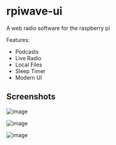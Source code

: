 # rpiwave-ui

A web radio software for the raspberry pi

Features:
  - Podcasts
  - Live Radio
  - Local Files
  - Sleep Timer
  - Modern UI

## Screenshots

![image](https://user-images.githubusercontent.com/38401902/114696906-81123a80-9d1d-11eb-889d-7962391305ac.png)

![image](https://user-images.githubusercontent.com/38401902/114697021-aacb6180-9d1d-11eb-980f-af0e19b54aa6.png)

![image](https://user-images.githubusercontent.com/38401902/114697141-d1899800-9d1d-11eb-8a3a-fbbfa4aad006.png)
